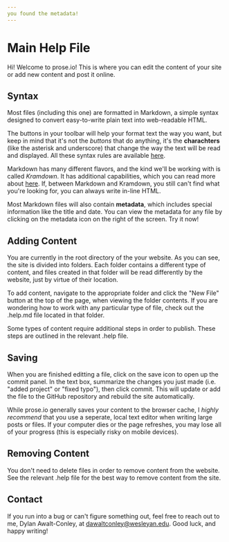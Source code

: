 ```yaml
---
you found the metadata!
---
```


# Main Help File

Hi! Welcome to prose.io! This is where you can edit the content of your site or add new content and post it online.

## Syntax

Most files (including this one) are formatted in Markdown, a simple syntax designed to convert easy-to-write plain text into web-readable HTML.

The buttons in your toolbar will help your format text the way you want, but keep in mind that it's not the _buttons_ that do anything, it's the **charachters** (like the asterisk and underscore) that change the way the text will be read and displayed. All these syntax rules are available [here](https://github.com/adam-p/markdown-here/wiki/Markdown-Cheatsheet).

Markdown has many different flavors, and the kind we'll be working with is called _Kramdown_. It has additional capabilities, which you can read more about [here](https://kramdown.gettalong.org/quickref.html). If, between Markdown and Kramdown, you still can't find what you're looking for, you can always write in-line HTML.

Most Markdown files will also contain **metadata**, which includes special information like the title and date. You can view the metadata for any file by clicking on the metadata icon on the right of the screen. Try it now!

## Adding Content

You are currently in the root directory of the your website. As you can see, the site is divided into folders. Each folder contains a different type of content, and files created in that folder will be read differently by the website, just by virtue of their location.

To add content, navigate to the appropriate folder and click the "New File" button at the top of the page, when viewing the folder contents. If you are wondering how to work with any particular type of file, check out the .help.md file located in that folder.

Some types of content require additional steps in order to publish. These steps are outlined in the relevant .help file.

## Saving

When you are finished editting a file, click on the save icon to open up the commit panel. In the text box, summarize the changes you just made (i.e. "added project" or "fixed typo"), then click commit. This will update or add the file to the GitHub repository and rebuild the site automatically.

While prose.io generally saves your content to the browser cache, I *highly recommend* that you use a seperate, local text editor when writing large posts or files. If your computer dies or the page refreshes, you may lose all of your progress (this is especially risky on mobile devices).

## Removing Content

You don't need to delete files in order to remove content from the website. See the relevant .help file for the best way to remove content from the site.

## Contact

If you run into a bug or can't figure something out, feel free to reach out to me, Dylan Awalt-Conley, at [dawaltconley@wesleyan.edu](mailto:dawaltconley@wesleyan.edu). Good luck, and happy writing!
